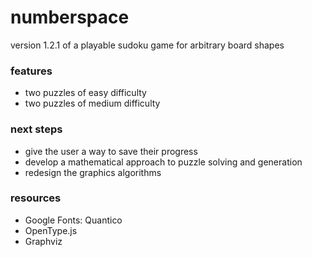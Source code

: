 # numberspace

version 1.2.1 of a playable sudoku game for arbitrary board shapes

### features
- two puzzles of easy difficulty
- two puzzles of medium difficulty

### next steps
- give the user a way to save their progress
- develop a mathematical approach to puzzle solving and generation
- redesign the graphics algorithms

### resources
- Google Fonts: Quantico
- OpenType.js
- Graphviz
